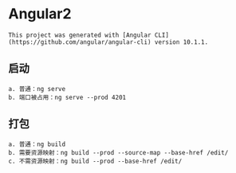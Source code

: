 # Angular2

    This project was generated with [Angular CLI](https://github.com/angular/angular-cli) version 10.1.1.

## 启动
    a. 普通：ng serve
    b. 端口被占用：ng serve --prod 4201

## 打包
    a. 普通：ng build
    b. 需要资源映射：ng build --prod --source-map --base-href /edit/
    c. 不需资源映射：ng build --prod --base-href /edit/


